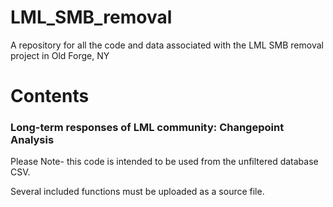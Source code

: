 # LML_SMB_removal
A repository for all the code and data associated with the LML SMB removal project in Old Forge, NY

# Contents

### Long-term responses of LML community: Changepoint Analysis
Please Note- this code is intended to be used from the unfiltered database CSV.

Several included functions must be uploaded as a source file.
